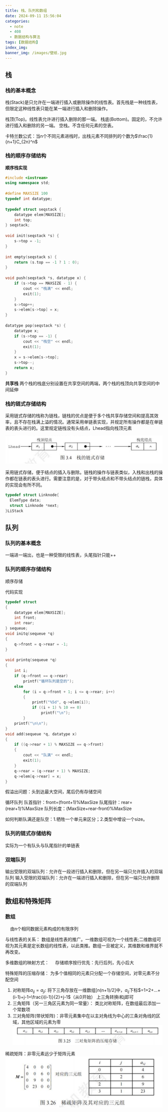 ```yaml
---
title: 栈、队列和数组
date: 2024-09-11 15:56:04
categories:
  - note
  - 408
  - 数据结构与算法
tags: [数据结构]
index_img:
banner_img: /images/壁纸.jpg
---
```


## 栈

### 栈的基本概念

栈(Stack)是只允许在一端进行插入或删除操作的线性表。首先栈是一种线性表，但限定这种线性表只能在某一端进行插入和删除操作。

栈顶(Top)。线性表允许进行插入删除的那一端。
栈底(Bottom)。固定的，不允许进行插入和删除的另一端。
空栈。不含任何元素的空表。

卡特兰数公式：当n个不同元素进栈时，出栈元素不同排列的个数为$\frac{1}{n+1}C_{2n}^n$

### 栈的顺序存储结构

**顺序栈实现**

```cpp
#include <iostream>
using namespace std;

#define MAXSIZE 100
typedef int datatype;

typedef struct seqstack {
    datatype elem[MAXSIZE];
    int top;
} seqstack;

void init(seqstack *s) {
    s->top = -1;
}

int empty(seqstack s) {
    return (s.top == -1 ? 1 : 0);
}

void push(seqstack *s, datatype x) {
    if (s->top == MAXSIZE - 1) {
        cout << "栈满" << endl;
        exit(1);
    }
    s->top++;
    s->elem[s->top] = x;
}

datatype pop(seqstack *s) {
    datatype x;
    if (s->top == -1) {
        cout << "栈空" << endl;
        exit(1);
    }
    x = s->elem[s->top];
    s->top--;
    return x;
}
```

**共享栈**
两个栈的栈底分别设置在共享空间的两端，两个栈的栈顶向共享空间的中间延伸

### 栈的链式存储结构

采用链式存储的栈称为链栈，链栈的优点是便于多个栈共享存储空间和提高其效率，且不存在栈满上溢的情况。通常采用单链表实现，并规定所有操作都是在单链表的表头进行的。这里规定链栈没有头结点，Lhead指向栈顶元素

![栈的链式存储](../images/栈、队列和数组/栈的链式存储.png)

采用链式存储，便于结点的插入与删除。链栈的操作与链表类似，入栈和出栈的操作都在链表的表头进行。需要注意的是，对于带头结点和不带头结点的链栈，具体的实现会有所不同。

```cpp
typedef struct Linknode{
  ElemType data;
  struct Linknode *next;
}LiStack
```

## 队列

### 队列的基本概念

一端进一端出，也是一种受限的线性表，头尾指针只能++

### 队列的顺序存储结构

顺序存储

代码实现

```cpp
typedef struct
{
    datatype elem[MAXSIZE];
    int front;
    int rear;
} sequeue;
void initq(sequeue *q)
{
    q->front = q->rear = -1;
}

void printq(sequeue *q)
{
    int i;
    if (q->front == q->rear)
        printf("循环队列是空的");
    else
        for (i = q->front + 1; i <= q->rear; i++)
        {
            printf("%5d", q->elem[i]);
            if ((i + 1) % 10 == 0)
                printf("\n");
        }
    printf("\n\n");
}
void add(sequeue *q, datatype x)
{
    if ((q->rear + 1) % MAXSIZE == q->front)
    {
        cout << "队满" << endl;
        exit(1);
    }
    q->rear = (q->rear + 1) % MAXSIZE;
    q->elem[q->rear] = x;
}
```

假溢出问题：头到达最大空间，尾后仍有存储空间

循环队列
  队首指针：front=(front+1)%MaxSize
  队尾指针：rear=(rear+1)%MaxSize
  队列长度：(MaxSize+rear-front)%MaxSize

  如何判断队满还是队空：1.牺牲一个单元来区分；2.类型中增设一个size。

### 队列的链式存储结构

实际为一个有队头与队尾指针的单链表

### 双端队列

输出受限的双端队列：允许在一段进行插入和删除，但在另一端只允许插入的双端队列
输入受限的双端队列：允许在一端进行插入和删除，但在另一端只允许删除的双端队列

## 数组和特殊矩阵

### 数组

&nbsp;&nbsp;&nbsp;&nbsp;由n个相同数据元素构成的有限序列

与线性表的关系：
数组是线性表的推广。一维数组可视为一个线性表;二维数组可视为其元素是定长数组的线性表，以此类推。数组一旦被定义，其维数和维界就不再改变。

多维数组的映射方式：
&nbsp;&nbsp;&nbsp;&nbsp;存储顺序按行优先：先行后列，先小后大

特殊矩阵的压缩存储：
为多个值相同的元素只分配一个存储空间，对零元素不分配空间

1. 对称矩阵$a_{ij}=a_{ji}$:
   将下三角存放在一维数组[n(n+1)/2]中，$a_{ij}$下标$=1+2+...+(i-1)+j-1=\frac{i(i-1)}{2}+j-1$（从0开始）
   上三角转换i和j即可
2. 三角矩阵（另一三角区元素为同一常量）：
   类比对称矩阵，在数组最后添加一个常数项
3. 三对角矩阵(带状矩阵)：非零元素集中在以主对角线为中心的三条对角线的区域，其他区域的元素为零
   ![三对角矩阵的压缩存储](../images/栈、队列和数组/三对角矩阵的压缩存储.png)

稀疏矩阵：非零元素远少于矩阵元素
![稀疏矩阵存储](../images/栈、队列和数组/稀疏矩阵存储.png)
